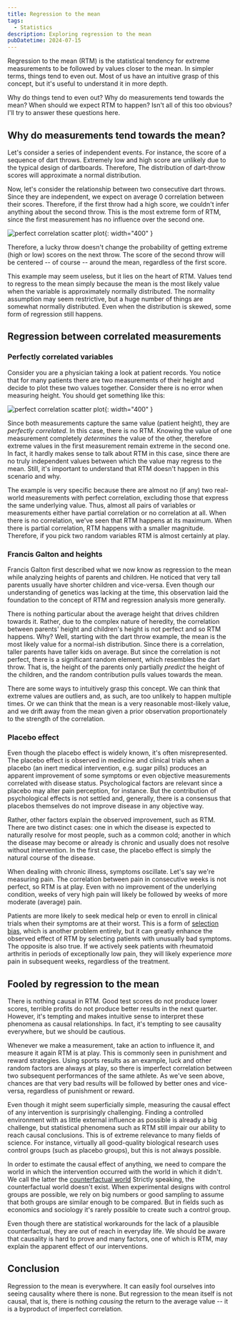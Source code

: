 ```yaml
---
title: Regression to the mean
tags:
  - Statistics
description: Exploring regression to the mean
pubDatetime: 2024-07-15
---
```


Regression to the mean (RTM) is the statistical tendency for extreme measurements to be followed by values closer to the mean. In simpler terms, things tend to even out. Most of us have an intuitive grasp of this concept, but it's useful to understand it in more depth.

Why do things tend to even out? Why do measurements tend towards the mean? When should we expect RTM to happen? Isn't all of this too obvious? I'll try to answer these questions here.

## Why do measurements tend towards the mean?

Let's consider a series of independent events. For instance, the score of a sequence of dart throws. Extremely low and high score are unlikely due to the typical design of dartboards. Therefore, The distribution of dart-throw scores will approximate a normal distribution.

Now, let's consider the relationship between two consecutive dart throws. Since they are independent, we expect on average 0 correlation between their scores. Therefore, if the first throw had a high score, we couldn't infer anything about the second throw. This is the most extreme form of RTM, since the first measurement has no influence over the second one.

![perfect correlation scatter plot](@assets/images/regression_mean/no_correlation_scatter_plot.png){: width="400" }

Therefore, a lucky throw doesn't change the probability of getting extreme (high or low) scores on the next throw. The score of the second throw will be centered -- of course -- around the mean, regardless of the first score.

This example may seem useless, but it lies on the heart of RTM. Values tend to regress to the mean simply because the mean is the most likely value when the variable is approximately normally distributed. The normality assumption may seem restrictive, but a huge number of things are somewhat normally distributed. Even when the distribution is skewed, some form of regression still happens.

## Regression between correlated measurements

### Perfectly correlated variables

Consider you are a physician taking a look at patient records. You notice that for many patients there are two measurements of their height and decide to plot these two values together. Consider there is no error when measuring height. You should get something like this:

![perfect correlation scatter plot](@assets/images/regression_mean/perfect_correlation_scatter_plot.png){: width="400" }

Since both measurements capture the same value (patient height), they are _perfectly correlated_. In this case, there is no RTM. Knowing the value of one measurement completely _determines_ the value of the other, therefore extreme values in the first measurement remain extreme in the second one. In fact, it hardly makes sense to talk about RTM in this case, since there are no truly independent values between which the value may regress to the mean. Still, it's important to understand that RTM doesn't happen in this scenario and why.

The example is very specific because there are almost no (if any) two real-world measurements with perfect correlation, excluding those that express the same underlying value. Thus, almost all pairs of variables or measurements either have partial correlation or no correlation at all. When there is no correlation, we've seen that RTM happens at its maximum. When there is partial correlation, RTM happens with a smaller magnitude. Therefore, if you pick two random variables RTM is almost certainly at play.

### Francis Galton and heights

Francis Galton first described what we now know as regression to the mean while analyzing heights of parents and children. He noticed that very tall parents usually have shorter children and vice-versa. Even though our understanding of genetics was lacking at the time, this observation laid the foundation to the concept of RTM and regression analysis more generally.

There is nothing particular about the average height that drives children towards it. Rather, due to the complex nature of heredity, the correlation between parents' height and children's height is not perfect and so RTM happens. Why? Well, starting with the dart throw example, the mean is the most likely value for a normal-ish distribution. Since there is a correlation, taller parents have taller kids on average. But since the correlation is not perfect, there is a significant random element, which resembles the dart throw. That is, the height of the parents only partially _predict_ the height of the children, and the random contribution pulls values towards the mean.

There are some ways to intuitively grasp this concept. We can think that extreme values are outliers and, as such, are too unlikely to happen multiple times. Or we can think that the mean is a very reasonable most-likely value, and we drift away from the mean given a prior observation proportionately to the strength of the correlation.

### Placebo effect

Even though the placebo effect is widely known, it's often misrepresented. The placebo effect is observed in medicine and clinical trials when a placebo (an inert medical intervention, e.g. sugar pills) produces an apparent improvement of some symptoms or even objective measurements correlated with disease status. Psychological factors are relevant since a placebo may alter pain perception, for instance. But the contribution of psychological effects is not settled and, generally, there is a consensus that placebos themselves do not improve disease in any objective way.

Rather, other factors explain the observed improvement, such as RTM. There are two distinct cases: one in which the disease is expected to naturally resolve for most people, such as a common cold; another in which the disease may become or already is chronic and usually does not resolve without intervention. In the first case, the placebo effect is simply the natural course of the disease.

When dealing with chronic illness, symptoms oscillate. Let's say we're measuring pain. The correlation between pain in consecutive weeks is not perfect, so RTM is at play. Even with no improvement of the underlying condition, weeks of very high pain will likely be followed by weeks of more moderate (average) pain.

Patients are more likely to seek medical help or even to enroll in clinical trials when their symptoms are at their worst. This is a form of [selection bias](https://en.wikipedia.org/wiki/Selection_bias), which is another problem entirely, but it can greatly enhance the observed effect of RTM by selecting patients with unusually bad symptoms. The opposite is also true. If we actively seek patients with rheumatoid arthritis in periods of exceptionally low pain, they will likely experience _more_ pain in subsequent weeks, regardless of the treatment.

## Fooled by regression to the mean

There is nothing causal in RTM. Good test scores do not produce lower scores, terrible profits do not produce better results in the next quarter. However, it's tempting and makes intuitive sense to interpret these phenomena as causal relationships. In fact, it's tempting to see causality everywhere, but we should be cautious.

Whenever we make a measurement, take an action to influence it, and measure it again RTM is at play. This is commonly seen in punishment and reward strategies. Using sports results as an example, luck and other random factors are always at play, so there is imperfect correlation between two subsequent performances of the same athlete. As we've seen above, chances are that very bad results will be followed by better ones and vice-versa, regardless of punishment or reward.

Even though it might seem superficially simple, measuring the causal effect of any intervention is surprisingly challenging. Finding a controlled environment with as little external influence as possible is already a big challenge, but statistical phenomena such as RTM still impair our ability to reach causal conclusions. This is of extreme relevance to many fields of science. For instance, virtually all good-quality biological research uses control groups (such as placebo groups), but this is not always possible.

In order to estimate the causal effect of anything, we need to compare the world in which the intervention occurred with the world in which it didn't. We call the latter the [counterfactual world](https://theincidentaleconomist.com/wordpress/counterfactuals/) Strictly speaking, the counterfactual world doesn't exist. When experimental designs with control groups are possible, we rely on big numbers or good sampling to assume that both groups are similar enough to be compared. But in fields such as economics and sociology it's rarely possible to create such a control group.

Even though there are statistical workarounds for the lack of a plausible counterfactual, they are out of reach in everyday life. We should be aware that causality is hard to prove and many factors, one of which is RTM, may explain the apparent effect of our interventions.

## Conclusion

Regression to the mean is everywhere. It can easily fool ourselves into seeing causality where there is none. But regression to the mean itself is not causal, that is, there is nothing _causing_ the return to the average value -- it is a byproduct of imperfect correlation.
